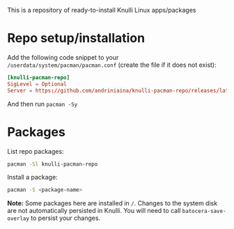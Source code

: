 
This is a repository of ready-to-install Knulli Linux apps/packages

# Repo setup/installation

Add the following code snippet to your `/userdata/system/pacman/pacman.conf` (create the file if it does not exist):

```conf
[knulli-pacman-repo]
SigLevel = Optional
Server = https://github.com/andriniaina/knulli-pacman-repo/releases/latest/download
```

And then run `pacman -Sy`

# Packages

List repo packages:
```bash
pacman -Sl knulli-pacman-repo
```

Install a package:

```bash
pacman -S <package-name>
```

**Note:** Some packages here are installed in `/`. Changes to the system disk are not automatically persisted in Knulli. You will need to call `batocera-save-overlay` to persist your changes.
